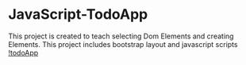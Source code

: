 # JavaScript-TodoApp
This project is created to teach selecting Dom Elements and creating Elements.
This project includes bootstrap layout and javascript scripts
[!todoApp](./img/readme-img.png)
